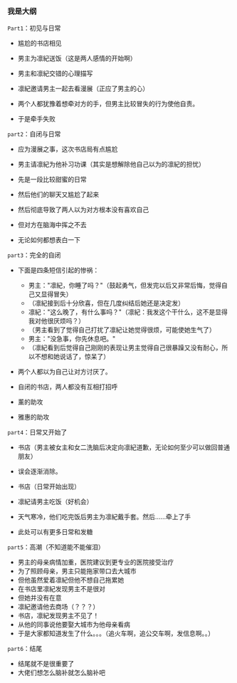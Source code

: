 ### 我是大纲

`Part1`：初见与日常

- 尴尬的书店相见

- 男主为凛紀送饭（这是两人感情的开始啊）

- 男主和凛紀交错的心理描写

- 凛紀邀请男主一起去看漫展（正应了男主的心）

- 两个人都犹豫着想牵对方的手，但男主比较冒失的行为使他自责。

- 于是牵手失败

`part2`：自闭与日常

- 应为漫展之事，这次书店局有点尴尬

- 男主请凛紀为他补习功课（其实是想解除他自己以为的凛紀的担忧）

- 先是一段比较甜蜜的日常

- 然后他们的聊天又尴尬了起来

-  然后彻底导致了两人以为对方根本没有喜欢自己

- 但对方在脑海中挥之不去

- 无论如何都想表白一下

`part3`：完全的自闭

- 下面是四条短信引起的惨祸：
  - 男主："凛紀，你睡了吗？"（鼓起勇气，但发完以后又非常后悔，觉得自己又显得冒失）
  - （凛紀接到后十分欣喜，但在几度纠结后她还是决定发）
  - 凛紀："这么晚了，有什么事吗？"（凛紀：我发这个干什么，这不是显得我对他很厌烦吗？）
  - （男主看到了觉得自己打扰了凛紀让她觉得很烦，可能使她生气了）
  - 男主："没急事，你先休息吧。"
  - （凛紀看到后觉得自己刚刚的表现让男主觉得自己很暴躁又没有耐心，所以不想和她说话了，惊呆了）
- 两个人都以为自己让对方讨厌了。

- 自闭的书店，两人都没有互相打招呼

- 薰的助攻

- 雅惠的助攻

`part4`：日常又开始了

- 书店（男主被女主和女二洗脑后决定向凛紀道歉，无论如何至少可以做回普通朋友）

- 误会逐渐消除。

- 书店（日常开始出现）

- 凛紀请男主吃饭（好机会）

- 天气寒冷，他们吃完饭后男主为凛紀戴手套。然后……牵上了手

- 此处可以有更多日常和发糖

`part5`：高潮（不知道能不能催泪）

- 男主的母亲病情加重，医院建议到更专业的医院接受治疗
- 为了照顾母亲，男主只能拖家带口去大城市
- 但他虽然爱着凛紀但他不想自己拖累她
- 在书店里凛紀发现男主不是很对
- 但她并没有在意
- 凛紀邀请他去商场（？？？）
- 书店，凛紀发现男主不见了！
- 从他的同事说他要娶大城市为他母亲看病
- 于是大家都知道发生了什么。。。（追火车啊，追公交车啊，发信息啊。。）

`part6`：结尾

- 结尾就不是很重要了
- 大佬们想怎么脑补就怎么脑补吧